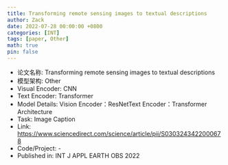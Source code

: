 ```yaml
---
title: Transforming remote sensing images to textual descriptions
author: Zack
date: 2022-07-28 00:00:00 +0800
categories: [INT]
tags: [paper, Other]
math: true
pin: false
---
```

- 论文名称: Transforming remote sensing images to textual descriptions
- 模型架构: Other
- Visual Encoder: CNN
- Text Encoder: Transformer
- Model Details: Vision Encoder：ResNetText Encoder：Transformer Architecture
- Task: Image Caption
- Link: https://www.sciencedirect.com/science/article/pii/S0303243422000678
- Code/Project: -
- Published in: INT J APPL EARTH OBS 2022
